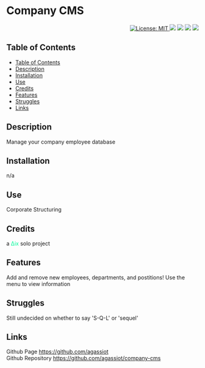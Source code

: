  <h1 align="left"> Company CMS </h1>
 <p align="right">
  <a href="https://github.com/agassiot/company-cms/blob/main/LICENSE.md">
        <img alt="License: MIT" src="https://img.shields.io/github/license/agassiot/company-cms?style=plastic" target="_blank"/>
    </a>
<img src="https://img.shields.io/badge/javascript-%23323330.svg?style=plastic&logo=javascript&logoColor=%23F7DF1E" target="_blank"/>
<img src="https://img.shields.io/badge/mysql-%2300f.svg?style=plastic&logo=mysql&logoColor=white" />
<img src="https://img.shields.io/badge/node.js-6DA55F?style=plastic&logo=node.js&logoColor=white" />
<img src="https://img.shields.io/badge/-Inquirer.js-red?style=plastic&logo=data:image/svg%2bxml;base64,PHN2ZyB3aWR0aD0iMjU2IiBoZWlnaHQ9IjI1NiIgIHhtbG5zPSJodHRwOi8vd3d3LnczLm9yZy8yMDAwL3N2ZyI+PGcgZmlsbD0ibm9uZSIgZmlsbC1ydWxlPSJldmVub2RkIj48cGF0aCBmaWxsPSIjRjBEQjRGIiBkPSJNMCAwaDIzNXYyMzVIMHoiLz48cGF0aCBmaWxsPSIjMzIzMzMwIiBkPSJNMTM4IDE2M3YtNWg1di01aDI5djVoNHY1aDV2MTRoLTV2NWgtNHY1aC01djVoLTV2MTVoLTl2LTE5aDV2LTVoNXYtNWg1di01aDV2LTZoLTV2LTVoLTIxdjVoLTV2MTBoLTl2LTE0ek0xMjUgMTYyaC0yMHY1MWgyMHY5SDk3di02OWgyOHpNMTkwIDE2MmgyMHY1MWgtMjB2OWgyOHYtNjloLTI4ek0xNTMgMjEzaDl2OWgtOXoiLz48L2c+PC9zdmc+" />

</p>


## Table of Contents
- [Table of Contents](#table-of-contents)
- [Description](#description)
- [Installation](#installation)
- [Use](#use)
- [Credits](#credits)
- [Features](#features)
- [Struggles](#struggles)
- [Links](#links)


## Description

Manage your company employee database

## Installation

n/a

## Use

Corporate Structuring

## Credits

a <span style="color:mediumspringgreen">∆ix</span> solo project

## Features

Add and remove new employees, departments, and postitions! Use the menu to view information

## Struggles

Still undecided on whether to say 'S-Q-L' or 'sequel'

## Links

Github Page https://github.com/agassiot \
Github Repository https://github.com/agassiot/company-cms










